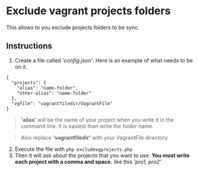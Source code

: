 # Exclude vagrant projects folders
This allows to you exclude projects folders to be sync.

## Instructions
1. Create a file called *'config.json'*.
   Here is an example of what needs to be on it.
```
{
  "projects": {
    "alias": "name-folder",
    "other-alias": "name-folder"
  },
  "vgfile": "vagrantfiledir/VagrantFile"
}
```
> **'alias'** will be the name of your project when you write it in the command line.
> It is easiest than write the folder name.

> Also replace **'vagrantfiledir'** with your VagrantFile directory.

2. Execute the file with `php excludevgprojects.php`
3. Then it will ask about the projects that you want to use.
   **You must write each project with a comma and space.** like this *'pro1, pro2'*
